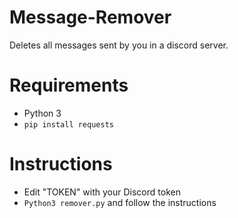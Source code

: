 # Message-Remover
Deletes all messages sent by you in a discord server.

# Requirements
- Python 3
- `pip install requests`

# Instructions
- Edit "TOKEN" with your Discord token
- `Python3 remover.py` and follow the instructions
